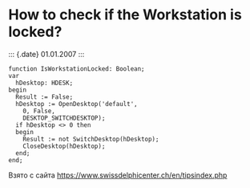 How to check if the Workstation is locked?
==========================================

::: {.date}
01.01.2007
:::

    function IsWorkstationLocked: Boolean;
    var
      hDesktop: HDESK;
    begin
      Result := False;
      hDesktop := OpenDesktop('default',
        0, False,
        DESKTOP_SWITCHDESKTOP);
      if hDesktop <> 0 then
      begin
        Result := not SwitchDesktop(hDesktop);
        CloseDesktop(hDesktop);
      end;
    end;

Взято с сайта <https://www.swissdelphicenter.ch/en/tipsindex.php>

